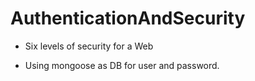 # AuthenticationAndSecurity
- Six levels of security for a Web

- Using mongoose as DB for user and password.


